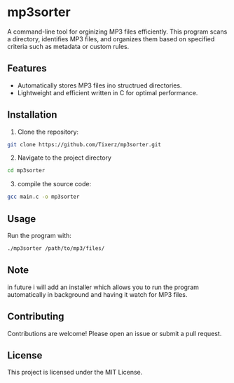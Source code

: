 # mp3sorter

A command-line tool for orginizing MP3 files efficiently. This program scans a directory, identifies MP3 files, and organizes them based on specified criteria such as metadata or custom rules.

## Features

- Automatically stores MP3 files ino structrued directories.
- Lightweight and efficient written in C for optimal performance.

## Installation

1. Clone the repository:
```bash
git clone https://github.com/Tixerz/mp3sorter.git
```

2. Navigate to the project directory
```bash
cd mp3sorter
```

3. compile the source code:
```bash
gcc main.c -o mp3sorter
```

## Usage

Run the program with:
```bash
./mp3sorter /path/to/mp3/files/
```

## Note 
in future i will add an installer which allows you to run the program automatically in background and having it watch for MP3 files.

## Contributing 

Contributions are welcome! Please open an issue or submit a pull request.

## License

This project is licensed under the MIT License.


